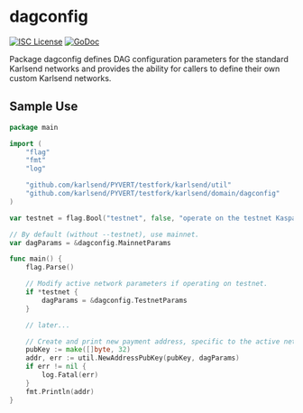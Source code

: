dagconfig
========

[![ISC License](http://img.shields.io/badge/license-ISC-blue.svg)](https://choosealicense.com/licenses/isc/)
[![GoDoc](https://img.shields.io/badge/godoc-reference-blue.svg)](http://godoc.org/github.com/karlsend/PYVERT/testfork/karlsend/dagconfig)

Package dagconfig defines DAG configuration parameters for the standard
Karlsend networks and provides the ability for callers to define their own custom
Karlsend networks.

## Sample Use

```Go
package main

import (
	"flag"
	"fmt"
	"log"

	"github.com/karlsend/PYVERT/testfork/karlsend/util"
	"github.com/karlsend/PYVERT/testfork/karlsend/domain/dagconfig"
)

var testnet = flag.Bool("testnet", false, "operate on the testnet Kaspa network")

// By default (without --testnet), use mainnet.
var dagParams = &dagconfig.MainnetParams

func main() {
	flag.Parse()

	// Modify active network parameters if operating on testnet.
	if *testnet {
		dagParams = &dagconfig.TestnetParams
	}

	// later...

	// Create and print new payment address, specific to the active network.
	pubKey := make([]byte, 32)
	addr, err := util.NewAddressPubKey(pubKey, dagParams)
	if err != nil {
		log.Fatal(err)
	}
	fmt.Println(addr)
}
```

